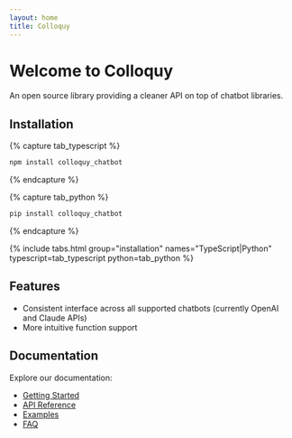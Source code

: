 ```yaml
---
layout: home
title: Colloquy
---
```


# Welcome to Colloquy

An open source library providing a cleaner API on top of chatbot libraries.

## Installation

{% capture tab_typescript %}
```bash
npm install colloquy_chatbot
```
{% endcapture %}

{% capture tab_python %}
```bash
pip install colloquy_chatbot
```
{% endcapture %}

{% include tabs.html group="installation" names="TypeScript|Python" typescript=tab_typescript python=tab_python %}

## Features

- Consistent interface across all supported chatbots (currently OpenAI and Claude APIs)
- More intuitive function support

## Documentation

Explore our documentation:

- [Getting Started](/docs/getting-started)
- [API Reference](/docs/api)
- [Examples](/docs/examples)
- [FAQ](/docs/faq)
